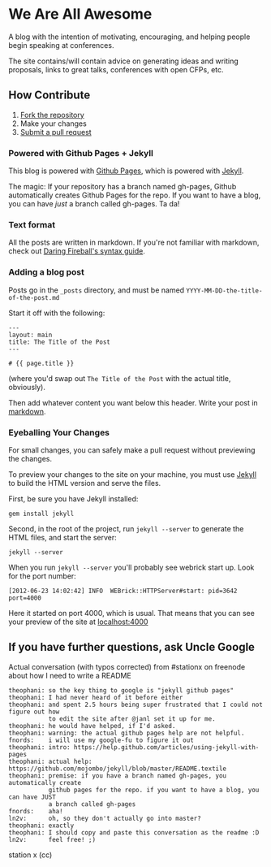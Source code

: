 # We Are All Awesome

A blog with the intention of motivating, encouraging, and helping people begin speaking at conferences.

The site contains/will contain advice on generating ideas and writing proposals, links to great talks, conferences with open CFPs, etc.

## How Contribute

1. [Fork the repository](https://help.github.com/articles/fork-a-repo)
2. Make your changes
3. [Submit a pull request](https://help.github.com/articles/using-pull-requests)

### Powered with Github Pages + Jekyll

This blog is powered with [Github Pages](https://help.github.com/articles/using-jekyll-with-pages), which is powered with [Jekyll](https://github.com/mojombo/jekyll/blob/master/README.textile).

The magic: If your repository has a branch named gh-pages, Github automatically creates Github Pages for the repo. If you want to have a blog, you can have *just* a branch called gh-pages. Ta da!

### Text format

All the posts are written in markdown. If you're not familiar with markdown, check out [Daring Fireball's syntax guide](http://daringfireball.net/projects/markdown/syntax).

### Adding a blog post

Posts go in the `_posts` directory, and must be named `YYYY-MM-DD-the-title-of-the-post.md`

Start it off with the following:

```
---
layout: main
title: The Title of the Post
---

# {{ page.title }}
```

(where you'd swap out `The Title of the Post` with the actual title, obviously).

Then add whatever content you want below this header. Write your post in [markdown](http://daringfireball.net/projects/markdown/syntax).

### Eyeballing Your Changes

For small changes, you can safely make a pull request without previewing the changes.

To preview your changes to the site on your machine, you must use [Jekyll](https://github.com/mojombo/jekyll/blob/master/README.textile) to build the HTML version and serve the files.

First, be sure you have Jekyll installed:

    gem install jekyll

Second, in the root of the project, run `jekyll --server` to generate the HTML files, and start the server:

    jekyll --server

When you run `jekyll --server` you'll probably see webrick start up. Look for the port number:

    [2012-06-23 14:02:42] INFO  WEBrick::HTTPServer#start: pid=3642 port=4000

Here it started on port 4000, which is usual. That means that you can see your preview of the site at [localhost:4000](http://localhost:4000/)

## If you have further questions, ask Uncle Google

Actual conversation (with typos corrected) from #stationx on freenode about how I need to write a README

    theophani: so the key thing to google is "jekyll github pages"
    theophani: I had never heard of it before either
    theophani: and spent 2.5 hours being super frustrated that I could not figure out how
               to edit the site after @janl set it up for me.
    theophani: he would have helped, if I'd asked.
    theophani: warning: the actual github pages help are not helpful.
    fnords:    i will use my google-fu to figure it out
    theophani: intro: https://help.github.com/articles/using-jekyll-with-pages
    theophani: actual help: https://github.com/mojombo/jekyll/blob/master/README.textile
    theophani: premise: if you have a branch named gh-pages, you automatically create
               github pages for the repo. if you want to have a blog, you can have JUST
               a branch called gh-pages
    fnords:    aha!
    ln2v:      oh, so they don't actually go into master?
    theophani: exactly
    theophani: I should copy and paste this conversation as the readme :D
    ln2v:      feel free! ;)

station x (cc)
